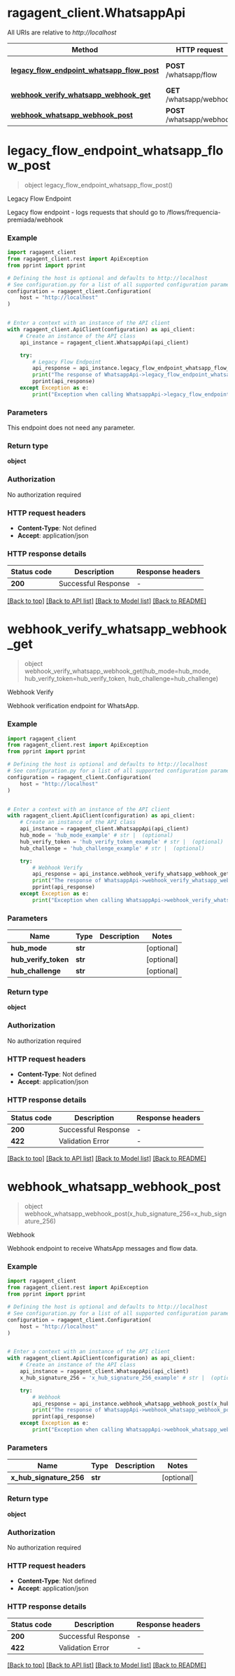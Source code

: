 # ragagent_client.WhatsappApi

All URIs are relative to *http://localhost*

Method | HTTP request | Description
------------- | ------------- | -------------
[**legacy_flow_endpoint_whatsapp_flow_post**](WhatsappApi.md#legacy_flow_endpoint_whatsapp_flow_post) | **POST** /whatsapp/flow | Legacy Flow Endpoint
[**webhook_verify_whatsapp_webhook_get**](WhatsappApi.md#webhook_verify_whatsapp_webhook_get) | **GET** /whatsapp/webhook | Webhook Verify
[**webhook_whatsapp_webhook_post**](WhatsappApi.md#webhook_whatsapp_webhook_post) | **POST** /whatsapp/webhook | Webhook


# **legacy_flow_endpoint_whatsapp_flow_post**
> object legacy_flow_endpoint_whatsapp_flow_post()

Legacy Flow Endpoint

Legacy flow endpoint - logs requests that should go to /flows/frequencia-premiada/webhook

### Example


```python
import ragagent_client
from ragagent_client.rest import ApiException
from pprint import pprint

# Defining the host is optional and defaults to http://localhost
# See configuration.py for a list of all supported configuration parameters.
configuration = ragagent_client.Configuration(
    host = "http://localhost"
)


# Enter a context with an instance of the API client
with ragagent_client.ApiClient(configuration) as api_client:
    # Create an instance of the API class
    api_instance = ragagent_client.WhatsappApi(api_client)

    try:
        # Legacy Flow Endpoint
        api_response = api_instance.legacy_flow_endpoint_whatsapp_flow_post()
        print("The response of WhatsappApi->legacy_flow_endpoint_whatsapp_flow_post:\n")
        pprint(api_response)
    except Exception as e:
        print("Exception when calling WhatsappApi->legacy_flow_endpoint_whatsapp_flow_post: %s\n" % e)
```



### Parameters

This endpoint does not need any parameter.

### Return type

**object**

### Authorization

No authorization required

### HTTP request headers

 - **Content-Type**: Not defined
 - **Accept**: application/json

### HTTP response details

| Status code | Description | Response headers |
|-------------|-------------|------------------|
**200** | Successful Response |  -  |

[[Back to top]](#) [[Back to API list]](../README.md#documentation-for-api-endpoints) [[Back to Model list]](../README.md#documentation-for-models) [[Back to README]](../README.md)

# **webhook_verify_whatsapp_webhook_get**
> object webhook_verify_whatsapp_webhook_get(hub_mode=hub_mode, hub_verify_token=hub_verify_token, hub_challenge=hub_challenge)

Webhook Verify

Webhook verification endpoint for WhatsApp.

### Example


```python
import ragagent_client
from ragagent_client.rest import ApiException
from pprint import pprint

# Defining the host is optional and defaults to http://localhost
# See configuration.py for a list of all supported configuration parameters.
configuration = ragagent_client.Configuration(
    host = "http://localhost"
)


# Enter a context with an instance of the API client
with ragagent_client.ApiClient(configuration) as api_client:
    # Create an instance of the API class
    api_instance = ragagent_client.WhatsappApi(api_client)
    hub_mode = 'hub_mode_example' # str |  (optional)
    hub_verify_token = 'hub_verify_token_example' # str |  (optional)
    hub_challenge = 'hub_challenge_example' # str |  (optional)

    try:
        # Webhook Verify
        api_response = api_instance.webhook_verify_whatsapp_webhook_get(hub_mode=hub_mode, hub_verify_token=hub_verify_token, hub_challenge=hub_challenge)
        print("The response of WhatsappApi->webhook_verify_whatsapp_webhook_get:\n")
        pprint(api_response)
    except Exception as e:
        print("Exception when calling WhatsappApi->webhook_verify_whatsapp_webhook_get: %s\n" % e)
```



### Parameters


Name | Type | Description  | Notes
------------- | ------------- | ------------- | -------------
 **hub_mode** | **str**|  | [optional] 
 **hub_verify_token** | **str**|  | [optional] 
 **hub_challenge** | **str**|  | [optional] 

### Return type

**object**

### Authorization

No authorization required

### HTTP request headers

 - **Content-Type**: Not defined
 - **Accept**: application/json

### HTTP response details

| Status code | Description | Response headers |
|-------------|-------------|------------------|
**200** | Successful Response |  -  |
**422** | Validation Error |  -  |

[[Back to top]](#) [[Back to API list]](../README.md#documentation-for-api-endpoints) [[Back to Model list]](../README.md#documentation-for-models) [[Back to README]](../README.md)

# **webhook_whatsapp_webhook_post**
> object webhook_whatsapp_webhook_post(x_hub_signature_256=x_hub_signature_256)

Webhook

Webhook endpoint to receive WhatsApp messages and flow data.

### Example


```python
import ragagent_client
from ragagent_client.rest import ApiException
from pprint import pprint

# Defining the host is optional and defaults to http://localhost
# See configuration.py for a list of all supported configuration parameters.
configuration = ragagent_client.Configuration(
    host = "http://localhost"
)


# Enter a context with an instance of the API client
with ragagent_client.ApiClient(configuration) as api_client:
    # Create an instance of the API class
    api_instance = ragagent_client.WhatsappApi(api_client)
    x_hub_signature_256 = 'x_hub_signature_256_example' # str |  (optional)

    try:
        # Webhook
        api_response = api_instance.webhook_whatsapp_webhook_post(x_hub_signature_256=x_hub_signature_256)
        print("The response of WhatsappApi->webhook_whatsapp_webhook_post:\n")
        pprint(api_response)
    except Exception as e:
        print("Exception when calling WhatsappApi->webhook_whatsapp_webhook_post: %s\n" % e)
```



### Parameters


Name | Type | Description  | Notes
------------- | ------------- | ------------- | -------------
 **x_hub_signature_256** | **str**|  | [optional] 

### Return type

**object**

### Authorization

No authorization required

### HTTP request headers

 - **Content-Type**: Not defined
 - **Accept**: application/json

### HTTP response details

| Status code | Description | Response headers |
|-------------|-------------|------------------|
**200** | Successful Response |  -  |
**422** | Validation Error |  -  |

[[Back to top]](#) [[Back to API list]](../README.md#documentation-for-api-endpoints) [[Back to Model list]](../README.md#documentation-for-models) [[Back to README]](../README.md)

